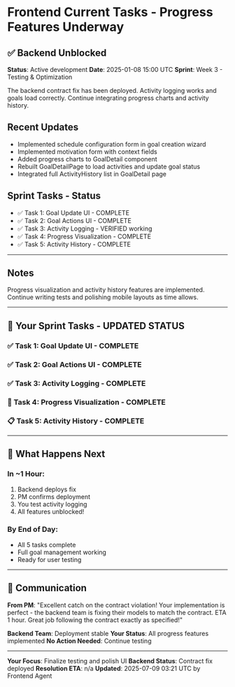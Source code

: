 # Frontend Current Tasks - Progress Features Underway

## ✅ Backend Unblocked
**Status**: Active development
**Date**: 2025-01-08 15:00 UTC
**Sprint**: Week 3 - Testing & Optimization

The backend contract fix has been deployed. Activity logging works and goals load correctly. Continue integrating progress charts and activity history.

## Recent Updates
- Implemented schedule configuration form in goal creation wizard
- Implemented motivation form with context fields
- Added progress charts to GoalDetail component
- Rebuilt GoalDetailPage to load activities and update goal status
- Integrated full ActivityHistory list in GoalDetail page

## Sprint Tasks - Status
- ✅ Task 1: Goal Update UI - COMPLETE
- ✅ Task 2: Goal Actions UI - COMPLETE
- ✅ Task 3: Activity Logging - VERIFIED working
- ✅ Task 4: Progress Visualization - COMPLETE
- ✅ Task 5: Activity History - COMPLETE

---

## Notes

Progress visualization and activity history features are implemented. Continue
writing tests and polishing mobile layouts as time allows.

---

## 🎯 Your Sprint Tasks - UPDATED STATUS

### ✅ Task 1: Goal Update UI - COMPLETE
### ✅ Task 2: Goal Actions UI - COMPLETE
### ✅ Task 3: Activity Logging - COMPLETE

### 🎨 Task 4: Progress Visualization - COMPLETE
### 📋 Task 5: Activity History - COMPLETE

---

## 🚀 What Happens Next

### In ~1 Hour:
1. Backend deploys fix
2. PM confirms deployment
3. You test activity logging
4. All features unblocked!

### By End of Day:
- All 5 tasks complete
- Full goal management working
- Ready for user testing

---

## 💬 Communication

**From PM**: "Excellent catch on the contract violation! Your implementation is perfect - the backend team is fixing their models to match the contract. ETA 1 hour. Great job following the contract exactly as specified!"

**Backend Team**: Deployment stable
**Your Status**: All progress features implemented
**No Action Needed**: Continue testing

---

**Your Focus**: Finalize testing and polish UI
**Backend Status**: Contract fix deployed
**Resolution ETA**: n/a
**Updated**: 2025-07-09 03:21 UTC by Frontend Agent
